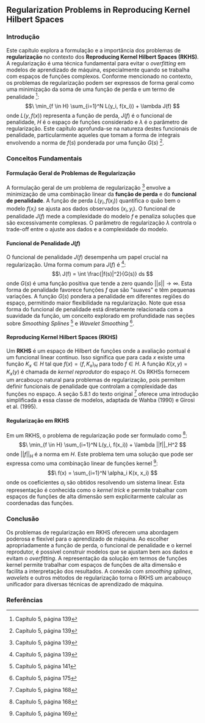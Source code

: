 ## Regularization Problems in Reproducing Kernel Hilbert Spaces

### Introdução
Este capítulo explora a formulação e a importância dos problemas de **regularização** no contexto dos **Reproducing Kernel Hilbert Spaces (RKHS)**. A regularização é uma técnica fundamental para evitar o *overfitting* em modelos de aprendizado de máquina, especialmente quando se trabalha com espaços de funções complexos. Conforme mencionado no contexto, os problemas de regularização podem ser expressos de forma geral como uma minimização da soma de uma função de perda e um termo de penalidade [^1]:
$$\
\min_{f \in H} \sum_{i=1}^N L(y_i, f(x_i)) + \lambda J(f)
$$
onde $L(y, f(x))$ representa a função de perda, $J(f)$ é o funcional de penalidade, $H$ é o espaço de funções considerado e $\lambda$ é o parâmetro de regularização. Este capítulo aprofunda-se na natureza destes funcionais de penalidade, particularmente aqueles que tomam a forma de integrais envolvendo a norma de $f(s)$ ponderada por uma função $G(s)$ [^1].

### Conceitos Fundamentais

#### Formulação Geral de Problemas de Regularização
A formulação geral de um problema de regularização [^1] envolve a minimização de uma combinação linear da **função de perda** e do **funcional de penalidade**. A função de perda $L(y_i, f(x_i))$ quantifica o quão bem o modelo $f(x_i)$ se ajusta aos dados observados $(x_i, y_i)$. O funcional de penalidade $J(f)$ mede a complexidade do modelo $f$ e penaliza soluções que são excessivamente complexas. O parâmetro de regularização $\lambda$ controla o trade-off entre o ajuste aos dados e a complexidade do modelo.

#### Funcional de Penalidade $J(f)$
O funcional de penalidade $J(f)$ desempenha um papel crucial na regularização. Uma forma comum para $J(f)$ é [^1]:
$$\
J(f) = \int \frac{|f(s)|^2}{G(s)} ds
$$
onde $G(s)$ é uma função positiva que tende a zero quando $||s|| \rightarrow \infty$. Esta forma de penalidade favorece funções $f$ que são "suaves" e têm pequenas variações. A função $G(s)$ pondera a penalidade em diferentes regiões do espaço, permitindo maior flexibilidade na regularização. Note que essa forma do funcional de penalidade está diretamente relacionada com a suavidade da função, um conceito explorado em profundidade nas seções sobre *Smoothing Splines* [^13] e *Wavelet Smoothing* [^37].

#### Reproducing Kernel Hilbert Spaces (RKHS)
Um **RKHS** é um espaço de Hilbert de funções onde a avaliação pontual é um funcional linear contínuo. Isso significa que para cada $x$ existe uma função $K_x \in H$ tal que $f(x) = \langle f, K_x \rangle_H$ para todo $f \in H$. A função $K(x, y) = K_x(y)$ é chamada de *kernel reprodutor* do espaço $H$. Os RKHSs fornecem um arcabouço natural para problemas de regularização, pois permitem definir funcionais de penalidade que controlam a complexidade das funções no espaço. A seção 5.8.1 do texto original [^168] oferece uma introdução simplificada a essa classe de modelos, adaptada de Wahba (1990) e Girosi et al. (1995).

#### Regularização em RKHS
Em um RKHS, o problema de regularização pode ser formulado como [^168]:
$$\
\min_{f \in H} \sum_{i=1}^N L(y_i, f(x_i)) + \lambda ||f||_H^2
$$
onde $||f||_H$ é a norma em $H$. Este problema tem uma solução que pode ser expressa como uma combinação linear de funções kernel [^169]:
$$\
f(x) = \sum_{i=1}^N \alpha_i K(x, x_i)
$$
onde os coeficientes $\alpha_i$ são obtidos resolvendo um sistema linear. Esta representação é conhecida como o *kernel trick* e permite trabalhar com espaços de funções de alta dimensão sem explicitarmente calcular as coordenadas das funções.

### Conclusão

Os problemas de regularização em RKHS oferecem uma abordagem poderosa e flexível para o aprendizado de máquina. Ao escolher apropriadamente a função de perda, o funcional de penalidade e o kernel reprodutor, é possível construir modelos que se ajustam bem aos dados e evitam o *overfitting*. A representação da solução em termos de funções kernel permite trabalhar com espaços de funções de alta dimensão e facilita a interpretação dos resultados. A conexão com *smoothing splines*, *wavelets* e outros métodos de regularização torna o RKHS um arcabouço unificador para diversas técnicas de aprendizado de máquina.

### Referências
[^1]: Capítulo 5, página 139
[^13]: Capítulo 5, página 141
[^37]: Capítulo 5, página 175
[^168]: Capítulo 5, página 168
[^169]: Capítulo 5, página 169
<!-- END -->